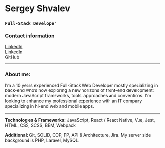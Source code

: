 # Sergey Shvalev
### `Full-Stack Developer`

### Contact information:

[LinkedIn](https://t.me/meiaum)<br>
[LinkedIn](https://www.linkedin.com/in/sergei-shvalev-0a5bb6232/)<br>
[GitHub](https://github.com/mei00)<br>

***

### About me:

I’m a 10 years experienced Full-Stack Web Developer mostly specializing in back-end who’s now exploring a new horizons of front-end development: modern JavaScript frameworks, tools, approaches and conventions. I'm looking to enhance my professional experience with an IT company specializing in hi-end web and mobile apps.

***

**Technologies & Frameworks:** JavaScript, React / React Native, Vue, Jest, HTML, CSS, SCSS, BEM, Webpack

**Additional:** Git, SOLID, OOP, FP, API & Architecture, Jira. My server side background is PHP, Laravel, MySQL.


